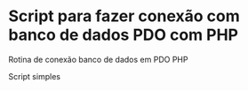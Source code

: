 # Script para fazer conexão com banco de dados PDO com PHP
Rotina de conexão banco de dados em PDO PHP

Script simples
